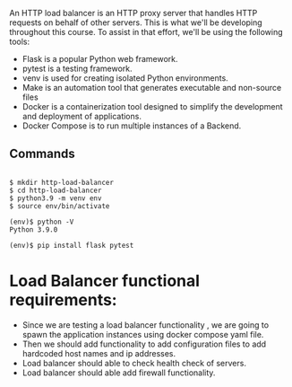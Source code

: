 An HTTP load balancer is an HTTP proxy server that handles HTTP requests on behalf of other servers. This is what we'll be developing throughout this course. To assist in that effort, we'll be using the following tools:

- Flask is a popular Python web framework.
- pytest is a testing framework.
- venv is used for creating isolated Python environments.
- Make is an automation tool that generates executable and non-source files
- Docker is a containerization tool designed to simplify the development and deployment of applications.
- Docker Compose is to run multiple instances of a Backend.

## Commands

```shell

$ mkdir http-load-balancer
$ cd http-load-balancer
$ python3.9 -m venv env
$ source env/bin/activate

(env)$ python -V
Python 3.9.0

(env)$ pip install flask pytest

```
Load Balancer functional requirements:
======================================
- Since we are testing a load balancer functionality , we are going to spawn the application instances using docker compose yaml file.
- Then we should add functionality to add configuration files to add hardcoded host names and ip addresses.
- Load balancer should able to check health check of servers.
- Load balancer should able add firewall functionality.
